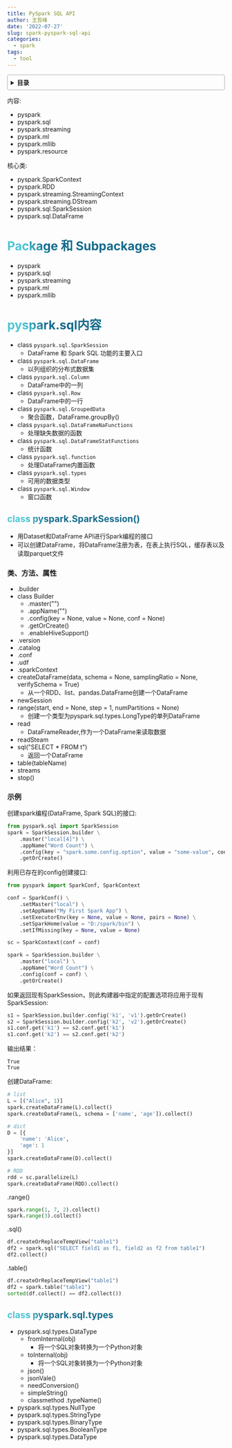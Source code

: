 ```yaml
---
title: PySpark SQL API
author: 王哲峰
date: '2022-07-27'
slug: spark-pyspark-sql-api
categories:
  - spark
tags:
  - tool
---
```


<style>
h1 {
  background-color: #2B90B6;
  background-image: linear-gradient(45deg, #4EC5D4 10%, #146b8c 20%);
  background-size: 100%;
  -webkit-background-clip: text;
  -moz-background-clip: text;
  -webkit-text-fill-color: transparent;
  -moz-text-fill-color: transparent;
}
h2 {
  background-color: #2B90B6;
  background-image: linear-gradient(45deg, #4EC5D4 10%, #146b8c 20%);
  background-size: 100%;
  -webkit-background-clip: text;
  -moz-background-clip: text;
  -webkit-text-fill-color: transparent;
  -moz-text-fill-color: transparent;
}


details {
    border: 1px solid #aaa;
    border-radius: 4px;
    padding: .5em .5em 0;
}

summary {
    font-weight: bold;
    margin: -.5em -.5em 0;
    padding: .5em;
}

details[open] {
    padding: .5em;
}

details[open] summary {
    border-bottom: 1px solid #aaa;
    margin-bottom: .5em;
}
</style>


<details><summary>目录</summary><p>

- [Package 和 Subpackages](#package-和-subpackages)
- [pyspark.sql内容](#pysparksql内容)
  - [class pyspark.SparkSession()](#class-pysparksparksession)
    - [类、方法、属性](#类方法属性)
    - [示例](#示例)
  - [class pyspark.sql.types](#class-pysparksqltypes)
</p></details><p></p>

内容:

   - pyspark
   - pyspark.sql
   - pyspark.streaming
   - pyspark.ml
   - pyspark.mllib
   - pyspark.resource

核心类:

   - pyspark.SparkContext
   - pyspark.RDD
   - pyspark.streaming.StreamingContext
   - pyspark.streaming.DStream
   - pyspark.sql.SparkSession
   - pyspark.sql.DataFrame

# Package 和 Subpackages

- pyspark
- pyspark.sql
- pyspark.streaming
- pyspark.ml
- pyspark.mllib

# pyspark.sql内容

- class ``pyspark.sql.SparkSession``
    - DataFrame 和 Spark SQL 功能的主要入口
- class ``pyspark.sql.DataFrame``
    - 以列组织的分布式数据集
- class ``pyspark.sql.Column``
    - DataFrame中的一列
- class ``pyspark.sql.Row``
    - DataFrame中的一行
- class ``pyspark.sql.GroupedData``
    - 聚合函数，DataFrame.groupBy()
- class ``pyspark.sql.DataFrameNaFunctions``
    - 处理缺失数据的函数
- class ``pyspark.sql.DataFrameStatFunctions``
    - 统计函数
- class ``pyspark.sql.function``
    - 处理DataFrame内置函数
- class ``pyspark.sql.types``
    - 可用的数据类型
- class ``pyspark.sql.Window``
    - 窗口函数

## class pyspark.SparkSession()

- 用Dataset和DataFrame API进行Spark编程的接口
- 可以创建DataFrame，将DataFrame注册为表，在表上执行SQL，缓存表以及读取parquet文件

### 类、方法、属性

- .builder
- class Builder
    - .master("")
    - .appName("")
    - .config(key = None, value = None, conf = None)
    - .getOrCreate()
    - .enableHiveSupport()
- .version
- .catalog
- .conf
- .udf
- .sparkContext
- createDataFrame(data, schema = None, samplingRatio = None, verifySchema = True)
    - 从一个RDD、list、pandas.DataFrame创建一个DataFrame
- newSession
- range(start, end = None, step = 1, numPartitions = None)
    - 创建一个类型为pyspark.sql.types.LongType的单列DataFrame
- read
    - DataFrameReader,作为一个DataFrame来读取数据
- readSteam
- sql("SELECT \* FROM t")
    - 返回一个DataFrame
- table(tableName)
- streams
- stop()

### 示例

创建spark编程(DataFrame, Spark SQL)的接口:

```python
from pyspark.sql import SparkSession
spark = SparkSession.builder \
    .master("local[4]") \
    .appName("Word Count") \
    .config(key = "spark.some.config.option", value = "some-value", conf) \
    .getOrCreate()
```

利用已存在的config创建接口:

```python
from pyspark import SparkConf, SparkContext

conf = SparkConf() \
    .setMaster("local") \
    .setAppName("My First Spark App") \
    .setExecutorEnv(key = None, value = None, pairs = None) \
    .setSparkHome(value = "D:/spark/bin") \
    .setIfMissing(key = None, value = None)

sc = SparkContext(conf = conf)

spark = SparkSession.builder \
    .master("local") \
    .appName("Word Count") \
    .config(conf = conf) \
    .getOrCreate()
```

如果返回现有SparkSession，则此构建器中指定的配置选项将应用于现有SparkSession:

```python
s1 = SparkSession.builder.config('k1', 'v1').getOrCreate()
s2 = SparkSession.builder.config('k2', 'v2').getOrCreate()
s1.conf.get('k1') == s2.conf.get('k1')
s1.conf.get('k2') == s2.conf.get('k2')
```

输出结果：

```
True
True
```

创建DataFrame:

```python
# list
L = [("Alice", 1)]
spark.createDataFrame(L).collect()
spark.createDataFrame(L, schema = ['name', 'age']).collect()
```

```python
# dict
D = [{
    'name': 'Alice', 
    'age': 1
}]
spark.createDataFrame(D).collect()
```

```python
# RDD
rdd = sc.parallelize(L)
spark.createDataFrame(RDD).collect()
```

.range()

```python
spark.range(1, 7, 2).collect()
spark.range(3).collect()
```

.sql()

```python
df.createOrReplaceTempView("table1")
df2 = spark.sql("SELECT field1 as f1, field2 as f2 from table1")
df2.collect()
```

.table()

```python
df.createOrReplaceTempView("table1")
df2 = spark.table("table1")
sorted(df.collect() == df2.collect())
```

## class pyspark.sql.types

- pyspark.sql.types.DataType
    - fromInternal(obj)
        - 将一个SQL对象转换为一个Python对象
    - toInternal(obj)
        - 将一个SQL对象转换为一个Python对象
    - json()
    - jsonVale()
    - needConversion()
    - simpleString()
    - classmethod .typeName()
- pyspark.sql.types.NullType
- pyspark.sql.types.StringType
- pyspark.sql.types.BinaryType
- pyspark.sql.types.BooleanType
- pyspark.sql.types.DataType
